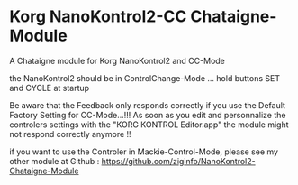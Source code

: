 # Korg NanoKontrol2-CC Chataigne-Module 
A Chataigne module for Korg NanoKontrol2 and CC-Mode

the NanoKontrol2 should be in ControlChange-Mode ... 
hold buttons SET and CYCLE at startup

Be aware that the Feedback only responds correctly if you use the Default Factory Setting for CC-Mode...!!! As soon as you edit and personnalize the controlers settings with the "KORG KONTROL Editor.app" the module might not respond correctly anymore !!

if you want to use the Controler in Mackie-Control-Mode, please see my other module
at Github : https://github.com/ziginfo/NanoKontrol2-Chataigne-Module
